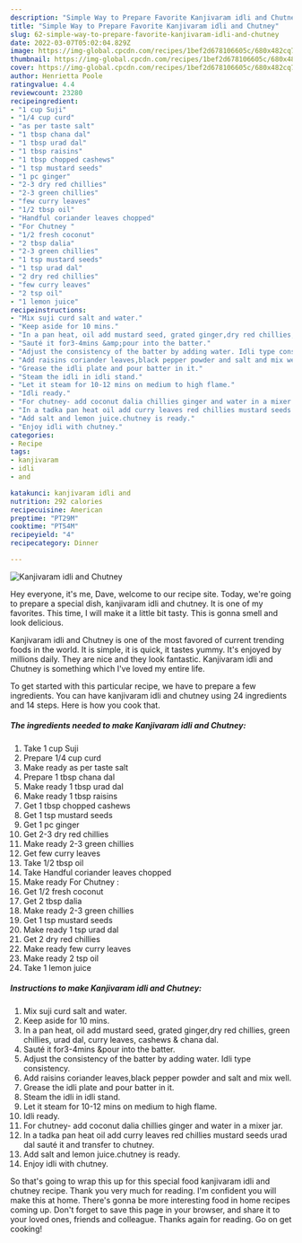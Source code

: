 ```yaml
---
description: "Simple Way to Prepare Favorite Kanjivaram idli and Chutney"
title: "Simple Way to Prepare Favorite Kanjivaram idli and Chutney"
slug: 62-simple-way-to-prepare-favorite-kanjivaram-idli-and-chutney
date: 2022-03-07T05:02:04.829Z
image: https://img-global.cpcdn.com/recipes/1bef2d678106605c/680x482cq70/kanjivaram-idli-and-chutney-recipe-main-photo.jpg
thumbnail: https://img-global.cpcdn.com/recipes/1bef2d678106605c/680x482cq70/kanjivaram-idli-and-chutney-recipe-main-photo.jpg
cover: https://img-global.cpcdn.com/recipes/1bef2d678106605c/680x482cq70/kanjivaram-idli-and-chutney-recipe-main-photo.jpg
author: Henrietta Poole
ratingvalue: 4.4
reviewcount: 23280
recipeingredient:
- "1 cup Suji"
- "1/4 cup curd"
- "as per taste salt"
- "1 tbsp chana dal"
- "1 tbsp urad dal"
- "1 tbsp raisins"
- "1 tbsp chopped cashews"
- "1 tsp mustard seeds"
- "1 pc ginger"
- "2-3 dry red chillies"
- "2-3 green chillies"
- "few curry leaves"
- "1/2 tbsp oil"
- "Handful coriander leaves chopped"
- "For Chutney "
- "1/2 fresh coconut"
- "2 tbsp dalia"
- "2-3 green chillies"
- "1 tsp mustard seeds"
- "1 tsp urad dal"
- "2 dry red chillies"
- "few curry leaves"
- "2 tsp oil"
- "1 lemon juice"
recipeinstructions:
- "Mix suji curd salt and water."
- "Keep aside for 10 mins."
- "In a pan heat, oil add mustard seed, grated ginger,dry red chillies, green chillies, urad dal, curry leaves, cashews &amp; chana dal."
- "Sauté it for3-4mins &amp;pour into the batter."
- "Adjust the consistency of the batter by adding water. Idli type consistency."
- "Add raisins coriander leaves,black pepper powder and salt and mix well."
- "Grease the idli plate and pour batter in it."
- "Steam the idli in idli stand."
- "Let it steam for 10-12 mins on medium to high flame."
- "Idli ready."
- "For chutney- add coconut dalia chillies ginger and water in a mixer jar."
- "In a tadka pan heat oil add curry leaves red chillies mustard seeds urad dal sauté it and transfer to chutney."
- "Add salt and lemon juice.chutney is ready."
- "Enjoy idli with chutney."
categories:
- Recipe
tags:
- kanjivaram
- idli
- and

katakunci: kanjivaram idli and 
nutrition: 292 calories
recipecuisine: American
preptime: "PT29M"
cooktime: "PT54M"
recipeyield: "4"
recipecategory: Dinner

---
```



![Kanjivaram idli and Chutney](https://img-global.cpcdn.com/recipes/1bef2d678106605c/680x482cq70/kanjivaram-idli-and-chutney-recipe-main-photo.jpg)

Hey everyone, it's me, Dave, welcome to our recipe site. Today, we're going to prepare a special dish, kanjivaram idli and chutney. It is one of my favorites. This time, I will make it a little bit tasty. This is gonna smell and look delicious.



Kanjivaram idli and Chutney is one of the most favored of current trending foods in the world. It is simple, it is quick, it tastes yummy. It's enjoyed by millions daily. They are nice and they look fantastic. Kanjivaram idli and Chutney is something which I've loved my entire life.


To get started with this particular recipe, we have to prepare a few ingredients. You can have kanjivaram idli and chutney using 24 ingredients and 14 steps. Here is how you cook that.

<!--inarticleads1-->

##### The ingredients needed to make Kanjivaram idli and Chutney:

1. Take 1 cup Suji
1. Prepare 1/4 cup curd
1. Make ready as per taste salt
1. Prepare 1 tbsp chana dal
1. Make ready 1 tbsp urad dal
1. Make ready 1 tbsp raisins
1. Get 1 tbsp chopped cashews
1. Get 1 tsp mustard seeds
1. Get 1 pc ginger
1. Get 2-3 dry red chillies
1. Make ready 2-3 green chillies
1. Get few curry leaves
1. Take 1/2 tbsp oil
1. Take Handful coriander leaves chopped
1. Make ready For Chutney :
1. Get 1/2 fresh coconut
1. Get 2 tbsp dalia
1. Make ready 2-3 green chillies
1. Get 1 tsp mustard seeds
1. Make ready 1 tsp urad dal
1. Get 2 dry red chillies
1. Make ready few curry leaves
1. Make ready 2 tsp oil
1. Take 1 lemon juice




<!--inarticleads2-->

##### Instructions to make Kanjivaram idli and Chutney:

1. Mix suji curd salt and water.
1. Keep aside for 10 mins.
1. In a pan heat, oil add mustard seed, grated ginger,dry red chillies, green chillies, urad dal, curry leaves, cashews &amp; chana dal.
1. Sauté it for3-4mins &amp;pour into the batter.
1. Adjust the consistency of the batter by adding water. Idli type consistency.
1. Add raisins coriander leaves,black pepper powder and salt and mix well.
1. Grease the idli plate and pour batter in it.
1. Steam the idli in idli stand.
1. Let it steam for 10-12 mins on medium to high flame.
1. Idli ready.
1. For chutney- add coconut dalia chillies ginger and water in a mixer jar.
1. In a tadka pan heat oil add curry leaves red chillies mustard seeds urad dal sauté it and transfer to chutney.
1. Add salt and lemon juice.chutney is ready.
1. Enjoy idli with chutney.




So that's going to wrap this up for this special food kanjivaram idli and chutney recipe. Thank you very much for reading. I'm confident you will make this at home. There's gonna be more interesting food in home recipes coming up. Don't forget to save this page in your browser, and share it to your loved ones, friends and colleague. Thanks again for reading. Go on get cooking!
